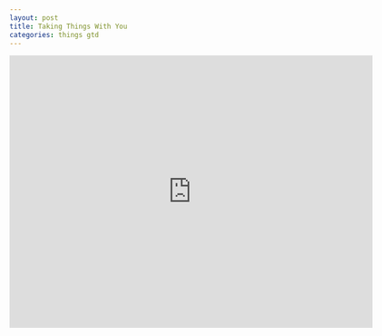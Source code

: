```yaml
---
layout: post
title: Taking Things With You
categories: things gtd
---
```


<iframe width="640" height="480" src="http://www.youtube.com/embed/80bbxL0bhaw" frameborder="0" allowfullscreen></iframe>

